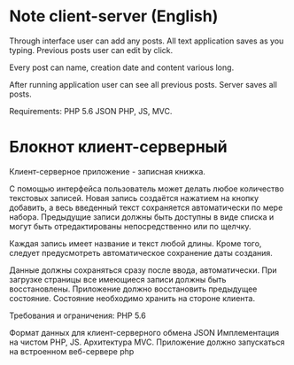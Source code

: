 # Note client-server (English)

Through interface user can add any posts.
All text application saves as you typing.
Previous posts user can edit by click. 

Every post can name, creation date and content various long.

After running application user can see all previous posts. 
Server saves all posts.

Requirements:
PHP 5.6
JSON
PHP, JS, MVC. 

# Блокнот клиент-серверный

Клиент-серверное приложение - записная книжка.

С помощью интерфейса пользователь может делать любое количество текстовых записей. 
Новая запись создаётся нажатием на кнопку добавить, а весь введенный текст сохраняется автоматически по мере набора.
Предыдущие записи должны быть доступны в виде списка и могут быть отредактированы непосредственно или по щелчку.

Каждая запись имеет название и текст любой длины. Кроме того, следует предусмотреть автоматическое сохранение даты создания.

Данные должны сохраняться сразу после ввода, автоматически.
При загрузке страницы все имеющиеся записи должны быть восстановлены. Приложение должно восстановить предыдущее состояние. Состояние необходимо хранить на стороне клиента.

Требования и ограничения:
PHP 5.6

Формат данных для клиент-серверного обмена JSON
Имплементация на чистом PHP, JS. Архитектура MVC. 
Приложение должно запускаться на встроенном веб-сервере php
